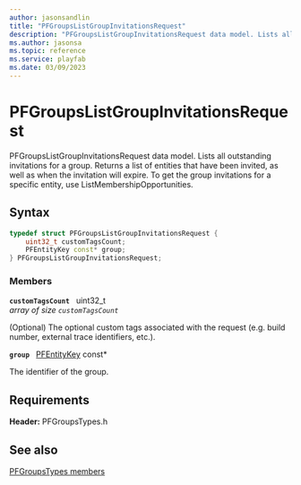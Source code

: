 ```yaml
---
author: jasonsandlin
title: "PFGroupsListGroupInvitationsRequest"
description: "PFGroupsListGroupInvitationsRequest data model. Lists all outstanding invitations for a group. Returns a list of entities that have been invited, as well as when the invitation will expire. To get the group invitations for a specific entity, use ListMembershipOpportunities."
ms.author: jasonsa
ms.topic: reference
ms.service: playfab
ms.date: 03/09/2023
---
```


# PFGroupsListGroupInvitationsRequest  

PFGroupsListGroupInvitationsRequest data model. Lists all outstanding invitations for a group. Returns a list of entities that have been invited, as well as when the invitation will expire. To get the group invitations for a specific entity, use ListMembershipOpportunities.  

## Syntax  
  
```cpp
typedef struct PFGroupsListGroupInvitationsRequest {  
    uint32_t customTagsCount;  
    PFEntityKey const* group;  
} PFGroupsListGroupInvitationsRequest;  
```
  
### Members  
  
**`customTagsCount`** &nbsp; uint32_t  
*array of size `customTagsCount`*  
  
(Optional) The optional custom tags associated with the request (e.g. build number, external trace identifiers, etc.).
  
**`group`** &nbsp; [PFEntityKey](../../pftypes/structs/pfentitykey-c.md) const*  
  
The identifier of the group.
  
  
## Requirements  
  
**Header:** PFGroupsTypes.h
  
## See also  
[PFGroupsTypes members](../pfgroupstypes_members.md)  

  
  

